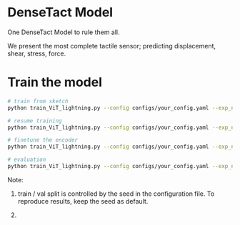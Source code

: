 # DenseTact Model

One DenseTact Model to rule them all.

We present the most complete tactile sensor; predicting displacement, shear, stress, force.

# Train the model 

```bash
# train from sketch
python train_ViT_lightning.py --config configs/your_config.yaml --exp_name /path/to/expname

# resume training
python train_ViT_lightning.py --config configs/your_config.yaml --exp_name /path/to/expname --ckpt_path /path/to/checkpoint

# finetune the encoder
python train_ViT_lightning.py --config configs/your_config.yaml --exp_name /path/to/expname --ckpt_path /path/to/checkpoint --finetune

# evaluation
python train_ViT_lightning.py --config configs/your_config.yaml --exp_name /path/to/expname --ckpt_path /path/to/checkpoint --eval
```

Note:

1. train / val split is controlled by the seed in the configuration file. To reproduce results, keep the seed as default. 

2. 